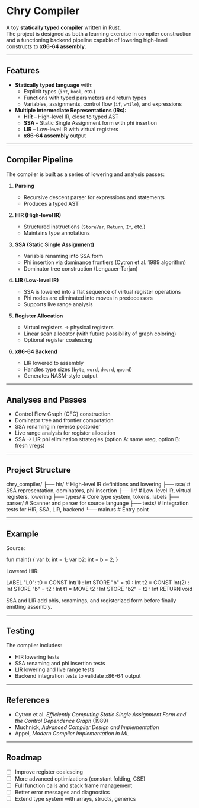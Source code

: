# Chry Compiler

A toy **statically typed compiler** written in Rust.  
The project is designed as both a learning exercise in compiler construction and a functioning backend pipeline capable of lowering high-level constructs to **x86-64 assembly**.

---

## Features

- **Statically typed language** with:
  - Explicit types (`int`, `bool`, etc.)
  - Functions with typed parameters and return types
  - Variables, assignments, control flow (`if`, `while`), and expressions
- **Multiple Intermediate Representations (IRs):**
  - **HIR** – High-level IR, close to typed AST
  - **SSA** – Static Single Assignment form with phi insertion
  - **LIR** – Low-level IR with virtual registers
  - **x86-64 assembly** output

---

## Compiler Pipeline

The compiler is built as a series of lowering and analysis passes:

1. **Parsing**
   - Recursive descent parser for expressions and statements
   - Produces a typed AST

2. **HIR (High-level IR)**
   - Structured instructions (`StoreVar`, `Return`, `If`, etc.)
   - Maintains type annotations

3. **SSA (Static Single Assignment)**
   - Variable renaming into SSA form
   - Phi insertion via dominance frontiers (Cytron et al. 1989 algorithm)
   - Dominator tree construction (Lengauer-Tarjan)

4. **LIR (Low-level IR)**
   - SSA is lowered into a flat sequence of virtual register operations
   - Phi nodes are eliminated into moves in predecessors
   - Supports live range analysis

5. **Register Allocation**
   - Virtual registers → physical registers
   - Linear scan allocator (with future possibility of graph coloring)
   - Optional register coalescing

6. **x86-64 Backend**
   - LIR lowered to assembly
   - Handles type sizes (`byte`, `word`, `dword`, `qword`)
   - Generates NASM-style output

---

## Analyses and Passes

- Control Flow Graph (CFG) construction  
- Dominator tree and frontier computation  
- SSA renaming in reverse postorder  
- Live range analysis for register allocation  
- SSA → LIR phi elimination strategies (option A: same vreg, option B: fresh vregs)  

---

## Project Structure

chry_compiler/
├── hir/ # High-level IR definitions and lowering
├── ssa/ # SSA representation, dominators, phi insertion
├── lir/ # Low-level IR, virtual registers, lowering
├── types/ # Core type system, tokens, labels
├── parser/ # Scanner and parser for source language
├── tests/ # Integration tests for HIR, SSA, LIR, backend
└── main.rs # Entry point


---

## Example

Source:

fun main() {
var b: int = 1;
var b2: int = b = 2;
}


Lowered HIR:

LABEL "L0":
t0 = CONST Int(1) : Int
STORE "b" = t0 : Int
t2 = CONST Int(2) : Int
STORE "b" = t2 : Int
t1 = MOVE t2 : Int
STORE "b2" = t2 : Int
RETURN void


SSA and LIR add phis, renamings, and registerized form before finally emitting assembly.

---

## Testing

The compiler includes:
- HIR lowering tests
- SSA renaming and phi insertion tests
- LIR lowering and live range tests
- Backend integration tests to validate x86-64 output

---

## References

- Cytron et al. *Efficiently Computing Static Single Assignment Form and the Control Dependence Graph* (1989)
- Muchnick, *Advanced Compiler Design and Implementation*
- Appel, *Modern Compiler Implementation in ML*

---

## Roadmap

- [ ] Improve register coalescing
- [ ] More advanced optimizations (constant folding, CSE)
- [ ] Full function calls and stack frame management
- [ ] Better error messages and diagnostics
- [ ] Extend type system with arrays, structs, generics
